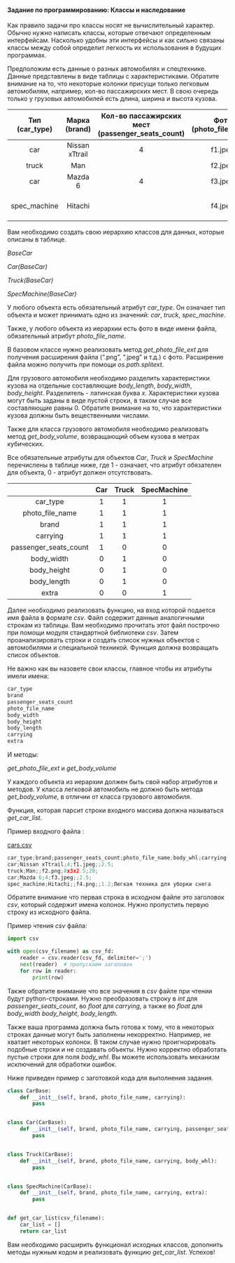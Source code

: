 #### Задание по программированию: Классы и наследование ####


Как правило задачи про классы носят не вычислительный характер. Обычно нужно написать классы, которые отвечают определенным интерфейсам. Насколько удобны эти интерфейсы и как сильно связаны классы между собой определит легкость их использования в будущих программах.

Предположим есть данные о разных автомобилях и спецтехнике. Данные представлены в виде таблицы с характеристиками. Обратите внимание на то, что некоторые колонки присущи только легковым автомобилям, например, кол-во пассажирских мест. В свою очередь только у грузовых автомобилей есть длина, ширина и высота кузова.

| Тип (car_type)  | Марка (brand)  | Кол-во пассажирских мест (passenger_seats_count)  | Фото (photo_file_name) | Кузов ДxШxВ, м (body_whl)| Грузоподъемность, Тонн (carrying)|      Дополнительно (extra)      |
|:---------------:|:--------------:|:-------------------------------------------------:|:----------------------:|:------------------------:|:--------------------------------:|:-------------------------------:|
| car             | Nissan xTtrail |  4                                                | f1.jpeg                |                          | 2.5                              |                                 |
| truck           | Man            |                                                   | f2.jpeg                | 8x3x2.5                  | 20                               |                                 |
| car             | Mazda 6        |  4                                                | f3.jpeg                |                          | 2.5                              |                                 |
| spec_machine    | Hitachi        |                                                   | f4.jpeg                |                          | 1.2                              | Легкая техника для уборки снега |

Вам необходимо создать свою иерархию классов для данных, которые описаны в таблице.

*BaseCar*

*Car(BaseCar)*

*Truck(BaseCar)*

*SpecMachine(BaseCar)*

У любого объекта есть обязательный атрибут *car_type*. Он означает тип объекта и может принимать одно из значений: *car*, *truck*, *spec_machine*.

Также, у любого объекта из иерархии есть фото в виде имени файла, обязательный атрибут *photo_file_name*.

В базовом классе нужно реализовать метод *get_photo_file_ext* для получения расширения файла (“.png”, “.jpeg” и т.д.) с фото. Расширение файла можно получить при помощи *os.path.splitext*.

Для грузового автомобиля необходимо разделить характеристики кузова на отдельные составляющие *body_length*, *body_width*, *body_height*. Разделитель - латинская буква *x*. Характеристики кузова могут быть заданы в виде пустой строки, в таком случае все составляющие равны 0. Обратите внимание на то, что характеристики кузова должны быть вещественными числами.

Также для класса грузового автомобиля необходимо реализовать метод *get_body_volume*, возвращающий объем кузова в метрах кубических.

Все обязательные атрибуты для объектов *Car*, *Truck* и *SpecMachine* перечислены в таблице ниже, где 1 - означает, что атрибут обязателен для объекта, 0 - атрибут должен отсутствовать.

|                      | Car | Truck | SpecMachine |
|:--------------------:|:---:|:-----:|:-----------:|
| car_type	           | 1	 | 1	 | 1           | 
| photo_file_name	   | 1	 | 1	 | 1           |
| brand	               | 1	 | 1	 | 1           |
| carrying	           | 1	 | 1	 | 1           |
| passenger_seats_count| 1	 | 0	 | 0           |
| body_width	       | 0	 | 1	 | 0           |
| body_height	       | 0	 | 1	 | 0           |
| body_length	       | 0	 | 1	 | 0           |
| extra	               | 0	 | 0	 | 1           |

Далее необходимо реализовать функцию, на вход которой подается имя файла в формате *csv*. Файл содержит данные аналогичными строкам из таблицы. Вам необходимо прочитать этот файл построчно при помощи модуля стандартной библиотеки *csv*. Затем проанализировать строки и создать список нужных объектов с автомобилями и специальной техникой. Функция должна возвращать список объектов.

Не важно как вы назовете свои классы, главное чтобы их атрибуты имели имена:
```python
car_type
brand
passenger_seats_count
photo_file_name
body_width
body_height
body_length
carrying
extra
```
И методы:

*get_photo_file_ext* и *get_body_volume*

У каждого объекта из иерархии должен быть свой набор атрибутов и методов. У класса легковой автомобиль не должно быть метода *get_body_volume*, в отличии от класса грузового автомобиля.

Функция, которая парсит строки входного массива должна называться *get_car_list*.

Пример входного файла :

[cars.csv]()
```python
car_type;brand;passenger_seats_count;photo_file_name;body_whl;carrying;extra
car;Nissan xTtrail;4;f1.jpeg;;2.5;
truck;Man;;f2.png;8x3x2.5;20;
car;Mazda 6;4;f3.jpeg;;2.5;
spec_machine;Hitachi;;f4.png;;1.2;Легкая техника для уборки снега
```
Обратите внимание что первая строка в исходном файле это заголовок *csv*, который содержит имена колонок. Нужно пропустить первую строку из исходного файла.

Пример чтения *csv* файла:
```python
import csv

with open(csv_filename) as csv_fd:
    reader = csv.reader(csv_fd, delimiter=';')
    next(reader)  # пропускаем заголовок
    for row in reader:
        print(row)
```
Также обратите внимание что все значения в *csv* файле при чтении будут python-строками. Нужно преобразовать строку в *int* для *passenger_seats_count*, во *float* для *carrying*, а также во *float* для *body_width* *body_height*, *body_length*.

Также ваша программа должна быть готова к тому, что в некоторых строках данные могут быть заполнены некорректно. Например, не хватает некоторых колонок. В таком случае нужно проигнорировать подобные строки и не создавать объекты. Нужно корректно обработать пустые строки для поля *body_whl*. Вы можете использовать механизм исключений для обработки ошибок.

Ниже приведен пример с заготовкой кода для выполнения задания.
```python
class CarBase:
    def __init__(self, brand, photo_file_name, carrying):
        pass


class Car(CarBase):
    def __init__(self, brand, photo_file_name, carrying, passenger_seats_count):
        pass


class Truck(CarBase):
    def __init__(self, brand, photo_file_name, carrying, body_whl):
        pass


class SpecMachine(CarBase):
    def __init__(self, brand, photo_file_name, carrying, extra):
        pass


def get_car_list(csv_filename):
    car_list = []
    return car_list
```
Вам необходимо расширить функционал исходных классов, дополнить методы нужным кодом и реализовать функцию *get_car_list*. Успехов!